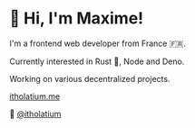 # 👋 Hi, I'm Maxime!

I'm a frontend web developer from France 🇫🇷.

Currently interested in Rust 🦀, Node and Deno.

Working on various decentralized projects.

[itholatium.me](https://itholatium.me)

🐥 [@itholatium](https://twitter.com/itholatium)
